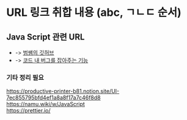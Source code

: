 # URL 링크 취합 내용 (abc, ㄱㄴㄷ 순서)

## Java Script 관련 URL

- -> [범쌤의 깃허브](https://github.com/simseonbeom?tab=repositories) <br>
- -> [코드 내 버그를 잡아주는 기능](https://eslint.org/) <br>

### 기타 정리 필요

https://productive-printer-b81.notion.site/UI-7ec855795bfd4ef1a8a8f17a7c46f8d8 <br>
https://namu.wiki/w/JavaScript <Br>
https://prettier.io/ <Br>
